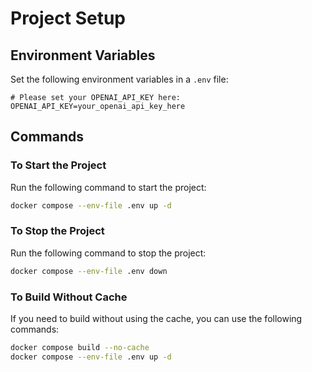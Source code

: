 # Project Setup

## Environment Variables

Set the following environment variables in a `.env` file:

```env
# Please set your OPENAI_API_KEY here:
OPENAI_API_KEY=your_openai_api_key_here
```

## Commands

### To Start the Project

Run the following command to start the project:

```bash
docker compose --env-file .env up -d
```

### To Stop the Project

Run the following command to stop the project:

```bash
docker compose --env-file .env down
```

### To Build Without Cache

If you need to build without using the cache, you can use the following commands:

```bash
docker compose build --no-cache
docker compose --env-file .env up -d
```


